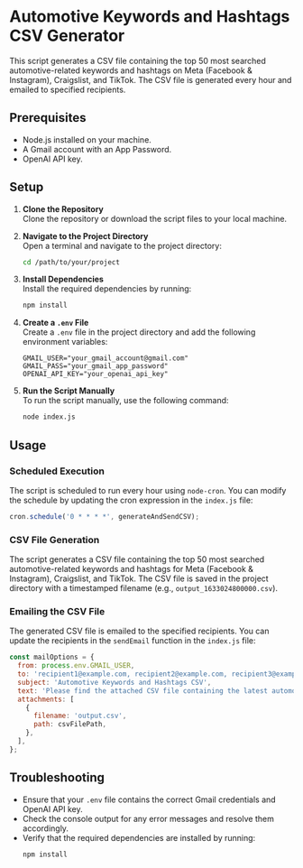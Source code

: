 # Automotive Keywords and Hashtags CSV Generator

This script generates a CSV file containing the top 50 most searched automotive-related keywords and hashtags on Meta (Facebook & Instagram), Craigslist, and TikTok. The CSV file is generated every hour and emailed to specified recipients.

## Prerequisites

- Node.js installed on your machine.
- A Gmail account with an App Password.
- OpenAI API key.

## Setup

1. **Clone the Repository**  
   Clone the repository or download the script files to your local machine.

2. **Navigate to the Project Directory**  
   Open a terminal and navigate to the project directory:
   ```sh
   cd /path/to/your/project
   ```

3. **Install Dependencies**  
   Install the required dependencies by running:
   ```sh
   npm install
   ```

4. **Create a `.env` File**  
   Create a `.env` file in the project directory and add the following environment variables:
   ```plaintext
   GMAIL_USER="your_gmail_account@gmail.com"
   GMAIL_PASS="your_gmail_app_password"
   OPENAI_API_KEY="your_openai_api_key"
   ```

5. **Run the Script Manually**  
   To run the script manually, use the following command:
   ```sh
   node index.js
   ```

## Usage

### Scheduled Execution
The script is scheduled to run every hour using `node-cron`. You can modify the schedule by updating the cron expression in the `index.js` file:
```javascript
cron.schedule('0 * * * *', generateAndSendCSV);
```

### CSV File Generation
The script generates a CSV file containing the top 50 most searched automotive-related keywords and hashtags for Meta (Facebook & Instagram), Craigslist, and TikTok. The CSV file is saved in the project directory with a timestamped filename (e.g., `output_1633024800000.csv`).

### Emailing the CSV File
The generated CSV file is emailed to the specified recipients. You can update the recipients in the `sendEmail` function in the `index.js` file:
```javascript
const mailOptions = {
  from: process.env.GMAIL_USER,
  to: 'recipient1@example.com, recipient2@example.com, recipient3@example.com',
  subject: 'Automotive Keywords and Hashtags CSV',
  text: 'Please find the attached CSV file containing the latest automotive keywords and hashtags.',
  attachments: [
    {
      filename: 'output.csv',
      path: csvFilePath,
    },
  ],
};
```

## Troubleshooting

- Ensure that your `.env` file contains the correct Gmail credentials and OpenAI API key.
- Check the console output for any error messages and resolve them accordingly.
- Verify that the required dependencies are installed by running:
  ```sh
  npm install

